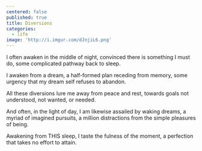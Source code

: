 ```yaml
---
centered: false
published: true
title: Diversions
categories:
  - life
image: 'http://i.imgur.com/dJnjiL6.png'
---
```

I often awaken
in the middle of night,
convinced there is something 
I must do,
some complicated pathway
back to sleep.

I awaken from a dream,
a half-formed plan
receding from memory,
some urgency
that my dream self
refuses to abandon.

All these diversions
lure me away 
from peace and rest,
towards goals 
not understood,
not wanted, 
or needed.

And often,
in the light of day,
I am likewise assailed 
by waking dreams,
a myriad of imagined pursuits,
a million distractions 
from the simple pleasures 
of being.

Awakening from THIS sleep,
I taste the fulness of the moment,
a perfection
that takes no effort 
to attain.
